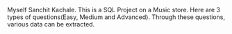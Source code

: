 Myself Sanchit Kachale.
This is a SQL Project on a Music store.
Here are 3 types of questions(Easy, Medium and Advanced).
Through these questions, various data can be extracted.
